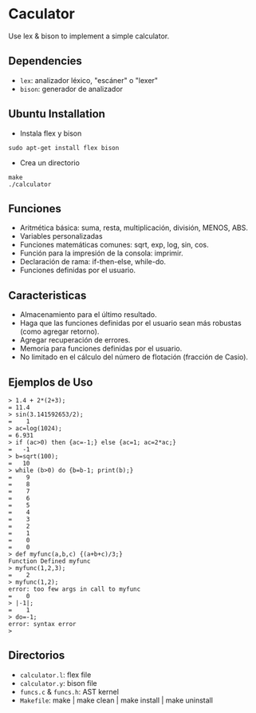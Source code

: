 Caculator
=========
Use lex & bison to implement a simple calculator.

## Dependencies
  - `lex`: analizador léxico, "escáner" o "lexer"
  - `bison`: generador de analizador

## Ubuntu Installation
  - Instala flex y bison
```
sudo apt-get install flex bison
 ```
  - Crea un directorio
```
make
./calculator
```
 

## Funciones
  - Aritmética básica: suma, resta, multiplicación, división, MENOS, ABS.
  - Variables personalizadas
  - Funciones matemáticas comunes: sqrt, exp, log, sin, cos.
  - Función para la impresión de la consola: imprimir.
  - Declaración de rama: if-then-else, while-do.
  - Funciones definidas por el usuario.

## Caracteristicas
  - Almacenamiento para el último resultado.
  - Haga que las funciones definidas por el usuario sean más robustas (como agregar retorno).
  - Agregar recuperación de errores.
  - Memoria para funciones definidas por el usuario.
  - No limitado en el cálculo del número de flotación (fracción de Casio).

## Ejemplos de Uso
```
> 1.4 + 2*(2+3);
= 11.4
> sin(3.141592653/2);
=    1
> ac=log(1024);
= 6.931
> if (ac>0) then {ac=-1;} else {ac=1; ac=2*ac;} 
=   -1
> b=sqrt(100);
=   10
> while (b>0) do {b=b-1; print(b);}
=    9
=    8
=    7
=    6
=    5
=    4
=    3
=    2
=    1
=    0
=    0
> def myfunc(a,b,c) {(a+b+c)/3;}
Function Defined myfunc
> myfunc(1,2,3);
=    2
> myfunc(1,2);
error: too few args in call to myfunc
=    0
> |-1|;
=    1
> do=-1;
error: syntax error
> 
```
## Directorios
  - `calculator.l`: flex file
  - `calculator.y`: bison file
  - `funcs.c` & `funcs.h`: AST kernel
  - `Makefile`: make | make clean | make install | make uninstall


